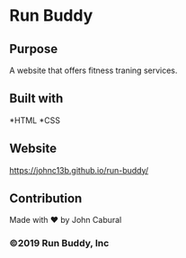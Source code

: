 # Run Buddy

## Purpose
A website that offers fitness traning services.

## Built with
*HTML
*CSS

## Website
https://johnc13b.github.io/run-buddy/

## Contribution
Made with ❤️ by John Cabural

### ©️2019 Run Buddy, Inc

